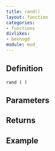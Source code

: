 ```yaml
---
title: rand()
layout: function
categories:
- functions
divlikes:
- bennugd
module: mod_
---
```


## Definition

    rand ( )

## Parameters

## Returns

## Example
